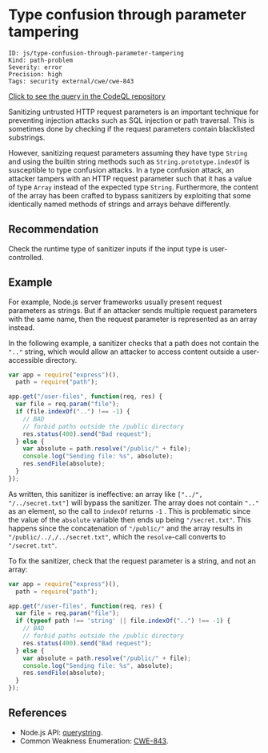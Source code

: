 # Type confusion through parameter tampering

```
ID: js/type-confusion-through-parameter-tampering
Kind: path-problem
Severity: error
Precision: high
Tags: security external/cwe/cwe-843

```
[Click to see the query in the CodeQL repository](https://github.com/github/codeql/tree/main/javascript/ql/src/Security/CWE-843/TypeConfusionThroughParameterTampering.ql)

Sanitizing untrusted HTTP request parameters is an important technique for preventing injection attacks such as SQL injection or path traversal. This is sometimes done by checking if the request parameters contain blacklisted substrings.

However, sanitizing request parameters assuming they have type `String` and using the builtin string methods such as `String.prototype.indexOf` is susceptible to type confusion attacks. In a type confusion attack, an attacker tampers with an HTTP request parameter such that it has a value of type `Array` instead of the expected type `String`. Furthermore, the content of the array has been crafted to bypass sanitizers by exploiting that some identically named methods of strings and arrays behave differently.


## Recommendation
Check the runtime type of sanitizer inputs if the input type is user-controlled.


## Example
For example, Node.js server frameworks usually present request parameters as strings. But if an attacker sends multiple request parameters with the same name, then the request parameter is represented as an array instead.

In the following example, a sanitizer checks that a path does not contain the `".."` string, which would allow an attacker to access content outside a user-accessible directory.


```javascript
var app = require("express")(),
  path = require("path");

app.get("/user-files", function(req, res) {
  var file = req.param("file");
  if (file.indexOf("..") !== -1) {
    // BAD
    // forbid paths outside the /public directory
    res.status(400).send("Bad request");
  } else {
    var absolute = path.resolve("/public/" + file);
    console.log("Sending file: %s", absolute);
    res.sendFile(absolute);
  }
});

```
As written, this sanitizer is ineffective: an array like `["../", "/../secret.txt"]` will bypass the sanitizer. The array does not contain `".."` as an element, so the call to `indexOf` returns `-1` . This is problematic since the value of the `absolute` variable then ends up being `"/secret.txt"`. This happens since the concatenation of `"/public/"` and the array results in `"/public/../,/../secret.txt"`, which the `resolve`-call converts to `"/secret.txt"`.

To fix the sanitizer, check that the request parameter is a string, and not an array:


```javascript
var app = require("express")(),
  path = require("path");

app.get("/user-files", function(req, res) {
  var file = req.param("file");
  if (typeof path !== 'string' || file.indexOf("..") !== -1) {
    // BAD
    // forbid paths outside the /public directory
    res.status(400).send("Bad request");
  } else {
    var absolute = path.resolve("/public/" + file);
    console.log("Sending file: %s", absolute);
    res.sendFile(absolute);
  }
});

```

## References
* Node.js API: [querystring](https://nodejs.org/api/querystring.html).
* Common Weakness Enumeration: [CWE-843](https://cwe.mitre.org/data/definitions/843.html).